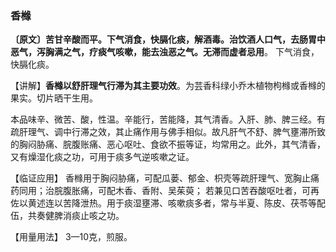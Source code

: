 ### 香橼

**〔原文〕苦甘辛酸而平。下气消食，快膈化痰，解酒毒。治饮酒人口气，去肠胃中恶气，泻胸满之气，疗痰气咳嗽，能去浊恶之气。无滞而虚者忌用**。 下气消食，快膈化痰。

【讲解】**香橼以舒肝理气行滞为其主要功效**。为芸香科绿小乔木植物枸橼或香橼的果实。切片晒干生用。

本品味辛、微苦、酸，性温。辛能行，苦能降，其气清香。入肝、肺、脾三经。有疏肝理气、调中行滞之效，其止痛作用与佛手相似。故凡肝气不舒、脾气壅滞所致的胸闷胁痛、脘腹账痛、恶心呕吐、食欲不振等证，均常用之。此外，其气清香，又有燥湿化痰之功，可用于痰多气逆咳嗽之证。	

【临证应用】 香橼用于胸闷胁痛，可配瓜蒌、郁金、枳壳等疏肝理气、宽胸止痛药同用；治脘腹胀痛，可配木香、香附、吴茱萸； 若兼见口苦吞酸呕吐者，可再佐以黄述连以苦降泄热。用于痰湿壅滞、咳嗽痰多者，常与半夏、陈皮、茯苓等配伍，共奏健脾消痰止咳之功。

【用量用法】 3—10克，煎服。
